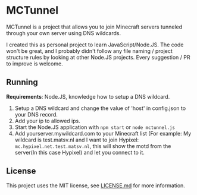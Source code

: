 MCTunnel
===================

MCTunnel is a project that allows you to join Minecraft servers tunneled through your own server using DNS wildcards.

I created this as personal project to learn JavaScript/Node.JS. The code won't be great, and I probably didn't follow any file naming / project structure rules by looking at other Node.JS projects. 
Every suggestion / PR to improve is welcome.

Running
-------------
**Requirements**:  Node.JS, knowledge how to setup a DNS wildcard.

1. Setup a DNS wildcard and change the value of 'host' in config.json to your DNS record.
2. Add your ip to allowed ips.
3. Start the Node.JS application with `npm start` or `node mctunnel.js`
4. Add yourserver.mywildcard.com to your Minecraft list (For example: My wildcard is test.matsv.nl and I want to join Hypixel: `mc.hypixel.net.test.matsv.nl`, this will show the motd from the server(In this case Hypixel) and let you connect to it. 

License
-------
This project uses the MIT license, see [LICENSE.md](https://github.com/Matsv/MCTunnel/blob/master/LICENSE.md) for more information.
